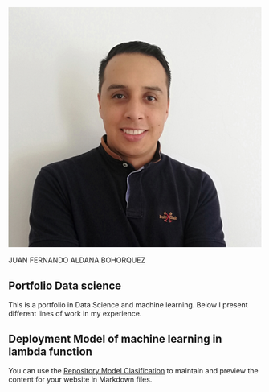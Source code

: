 
![profile images](docs/assets/foto2.PNG)

JUAN FERNANDO ALDANA BOHORQUEZ

## Portfolio Data science


This is a portfolio in Data Science and machine learning.
Below I present different lines of work in my experience.

## Deployment Model of machine learning in lambda function


You can use the [Repository Model Clasification](https://github.com/jufaldanabo/Ml_lambda_function) to maintain and preview the content for your website in Markdown files.


